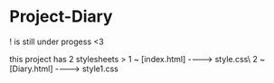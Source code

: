 # Project-Diary
! is still under progess <3



this project has 2 stylesheets > 
1 ~ [index.html] ----> style.css\\
2 ~ [Diary.html] ----> style1.css




